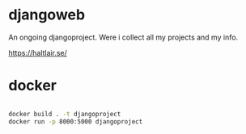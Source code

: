# djangoweb
An ongoing djangoproject.
Were i collect all my projects and my info.

https://haltlair.se/  



# docker

```bash

docker build . -t djangoproject
docker run -p 8000:5000 djangoproject



```


